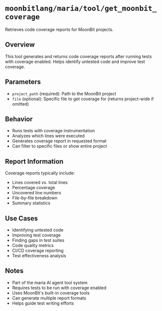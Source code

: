 # `moonbitlang/maria/tool/get_moonbit_coverage`

Retrieves code coverage reports for MoonBit projects.

## Overview

This tool generates and returns code coverage reports after running tests with coverage enabled. Helps identify untested code and improve test coverage.

## Parameters

- `project_path` (required): Path to the MoonBit project
- `file` (optional): Specific file to get coverage for (returns project-wide if omitted)

## Behavior

- Runs tests with coverage instrumentation
- Analyzes which lines were executed
- Generates coverage report in requested format
- Can filter to specific files or show entire project

## Report Information

Coverage reports typically include:
- Lines covered vs. total lines
- Percentage coverage
- Uncovered line numbers
- File-by-file breakdown
- Summary statistics

## Use Cases

- Identifying untested code
- Improving test coverage
- Finding gaps in test suites
- Code quality metrics
- CI/CD coverage reporting
- Test effectiveness analysis

## Notes

- Part of the maria AI agent tool system
- Requires tests to be run with coverage enabled
- Uses MoonBit's built-in coverage tools
- Can generate multiple report formats
- Helps guide test writing efforts
